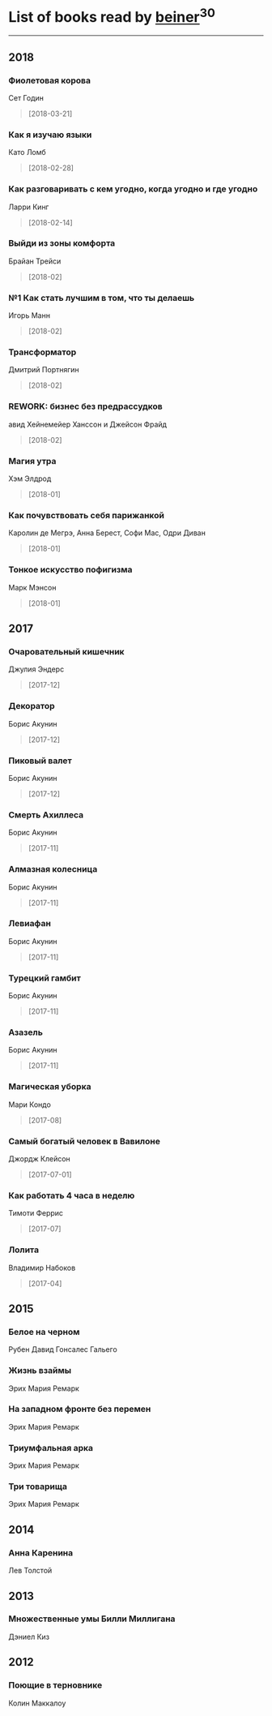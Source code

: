 # List of books read by [beiner](https://plus.google.com/118330474331574680123)<sup>30</sup>
---

## 2018

### Фиолетовая корова
Сет Годин
> [2018-03-21] 


### Как я изучаю языки
Като Ломб
> [2018-02-28] 


### Как разговаривать с кем угодно, когда угодно и где угодно
Ларри Кинг
> [2018-02-14] 


### Выйди из зоны комфорта
Брайан Трейси
> [2018-02] 


### №1 Как стать лучшим в том, что ты делаешь
Игорь Манн
> [2018-02] 


### Трансформатор
Дмитрий Портнягин
> [2018-02] 


### REWORK: бизнес без предрассудков
авид Хейнемейер Ханссон и Джейсон Фрайд
> [2018-02] 


### Магия утра
Хэм Элдрод
> [2018-01] 


### Как почувствовать себя парижанкой
Каролин де Мегрэ, Анна Берест, Софи Мас, Одри Диван
> [2018-01] 


### Тонкое искусство пофигизма
Марк Мэнсон
> [2018-01] 



## 2017

### Очаровательный кишечник
Джулия Эндерс
> [2017-12] 


### Декоратор
Борис Акунин
> [2017-12] 


### Пиковый валет
Борис Акунин
> [2017-12] 


### Смерть Ахиллеса
Борис Акунин
> [2017-11] 


### Алмазная колесница
Борис Акунин
> [2017-11] 


### Левиафан
Борис Акунин
> [2017-11] 


### Турецкий гамбит
Борис Акунин
> [2017-11] 


### Азазель
Борис Акунин
> [2017-11] 


### Магическая уборка
Мари Кондо
> [2017-08] 


### Самый богатый человек в Вавилоне
Джордж Клейсон
> [2017-07-01] 


### Как работать 4 часа в неделю
Тимоти Феррис
> [2017-07] 


### Лолита
Владимир Набоков
> [2017-04] 



## 2015

### Белое на черном
Рубен Давид Гонсалес Гальего


### Жизнь взаймы
Эрих Мария Ремарк


### На западном фронте без перемен
Эрих Мария Ремарк


### Триумфальная арка
Эрих Мария Ремарк


### Три товарища
Эрих Мария Ремарк



## 2014

### Анна Каренина
Лев Толстой



## 2013

### Множественные умы Билли Миллигана
Дэниел Киз



## 2012

### Поющие в терновнике
Колин Маккалоу



